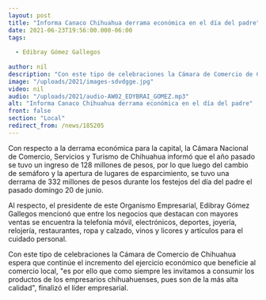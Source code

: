 ```yaml
---
layout: post
title: "Informa Canaco Chihuahua derrama económica en el día del padre"
date: 2021-06-23T19:56:00.000-06:00
tags:
  
  - Edibray Gómez Gallegos
  
author: nil
description: "Con este tipo de celebraciones la Cámara de Comercio de Chihuahua espera que continúe el incremento del ejercicio económico "
image: "/uploads/2021/images-sdvdgge.jpg"
video: nil
audio: "/uploads/2021/audio-AW02_EDYBRAI_GOMEZ.mp3"
alt: "Informa Canaco Chihuahua derrama económica en el día del padre"
front: false
section: "Local"
redirect_from: /news/185205
---
```


Con respecto a la derrama económica para la capital, la Cámara Nacional de Comercio, Servicios y Turismo de Chihuahua informó que el año pasado se tuvo un ingreso de 128 millones de pesos, por lo que luego del cambio de semáforo y la apertura de lugares de esparcimiento, se tuvo una derrama de 332 millones de pesos durante los festejos del día del padre el pasado domingo 20 de junio. 

Al respecto, el presidente de este Organismo Empresarial, Edibray Gómez Gallegos mencionó que entre los negocios que destacan con mayores ventas se encuentra la telefonía móvil, electrónicos, deportes, joyería, relojería, restaurantes, ropa y calzado, vinos y licores y artículos para el cuidado personal. 

Con este tipo de celebraciones la Cámara de Comercio de Chihuahua espera que continúe el incremento del ejercicio económico que beneficie al comercio local, "es por ello que como siempre les invitamos a consumir los productos de los empresarios chihuahuenses, pues son de la más alta calidad", finalizó el líder empresarial.
